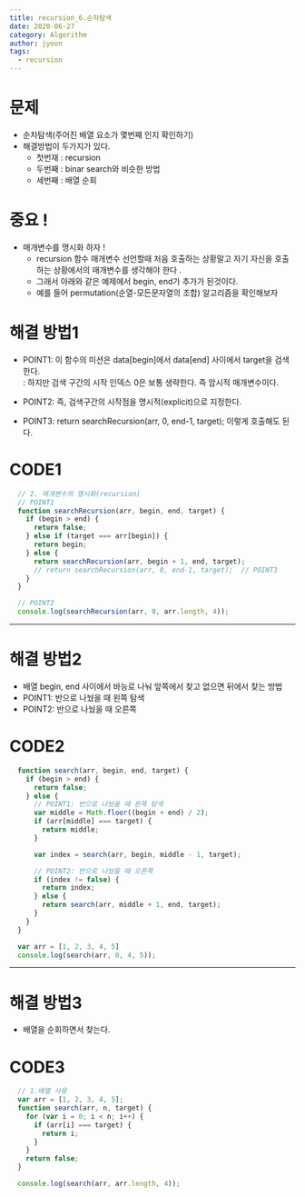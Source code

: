 ```yaml
---
title: recursion_6.순차탐색
date: 2020-06-27
category: Algorithm
author: jyoon
tags:
  - recursion 
---
```

 
# 문제
  * 순차탐색(주어진 배열 요소가 몇번째 인지 확인하기)
  * 해결방법이 두가지가 있다. 
    - 첫번재 : recursion
    - 두번째 : binar search와 비슷한 방법
    - 세번째 : 배열 순회 

# 중요 ! 
  * 매개변수를 명시화 하자 !
    * recursion 함수 매개변수 선언할때 처음 호출하는 상황말고 자기 자신을 호출하는 상황에서의 매개변수를 생각해야 한다 .
    * 그래서 아래와 같은 예제에서 begin, end가 추가가 된것이다. 
    * 예를 들어 permutation(순열-모든문자열의 조합) 알고리즘을 확인해보자

# 해결 방법1
  * POINT1: 이 함수의 미션은 data[begin]에서 data[end] 사이에서 target을 검색한다.  
          : 하지만 검색 구간의 시작 인덱스 0은 보통 생략한다. 즉 암시적 매개변수이다. 
  * POINT2: 즉, 검색구간의 시작점을 명시적(explicit)으로 지정한다.

  * POINT3: return searchRecursion(arr, 0, end-1, target); 이렇게 호출해도 된다.

# CODE1
  ``` js
    // 2. 매개변수의 명시화(recursion)
    // POINT1
    function searchRecursion(arr, begin, end, target) {
      if (begin > end) {
        return false;
      } else if (target === arr[begin]) {
        return begin;
      } else {
        return searchRecursion(arr, begin + 1, end, target);
        // return searchRecursion(arr, 0, end-1, target);  // POINT3
      }
    }

    // POINT2
    console.log(searchRecursion(arr, 0, arr.length, 4));
  ```

---
# 해결 방법2
  * 배열 begin, end 사이에서 바능로 나눠 앞쪽에서 찾고 없으면 뒤에서 찾는 방법
  * POINT1: 반으로 나눴을 때 왼쪽 탐색
  * POINT2: 반으로 나눴을 때 오른쪽

# CODE2
  ``` js
    function search(arr, begin, end, target) {
      if (begin > end) {
        return false;
      } else {
        // POINT1: 반으로 나눴을 때 왼쪽 탐색
        var middle = Math.floor((begin + end) / 2);
        if (arr[middle] === target) {
          return middle;
        }

        var index = search(arr, begin, middle - 1, target);

        // POINT2: 반으로 나눴을 때 오른쪽
        if (index != false) {
          return index;
        } else {
          return search(arr, middle + 1, end, target);
        }
      }
    }

    var arr = [1, 2, 3, 4, 5]
    console.log(search(arr, 0, 4, 5));
  ```

---
# 해결 방법3
  * 배열을 순회하면서 찾는다.

# CODE3
  ``` js
    // 1.배열 사용
    var arr = [1, 2, 3, 4, 5];
    function search(arr, n, target) {
      for (var i = 0; i < n; i++) {
        if (arr[i] === target) {
          return i;
        }
      }
      return false;
    }

    console.log(search(arr, arr.length, 4));
  ```


